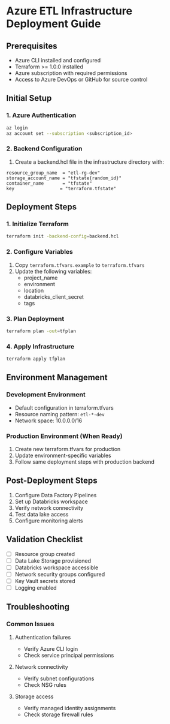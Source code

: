 # Azure ETL Infrastructure Deployment Guide

## Prerequisites
- Azure CLI installed and configured
- Terraform >= 1.0.0 installed
- Azure subscription with required permissions
- Access to Azure DevOps or GitHub for source control

## Initial Setup

### 1. Azure Authentication
```bash
az login
az account set --subscription <subscription_id>
```

### 2. Backend Configuration
1. Create a backend.hcl file in the infrastructure directory with:
```hcl
resource_group_name  = "etl-rg-dev"
storage_account_name = "tfstate{random_id}"
container_name       = "tfstate"
key                 = "terraform.tfstate"
```

## Deployment Steps

### 1. Initialize Terraform
```bash
terraform init -backend-config=backend.hcl
```

### 2. Configure Variables
1. Copy `terraform.tfvars.example` to `terraform.tfvars`
2. Update the following variables:
   - project_name
   - environment
   - location
   - databricks_client_secret
   - tags

### 3. Plan Deployment
```bash
terraform plan -out=tfplan
```

### 4. Apply Infrastructure
```bash
terraform apply tfplan
```

## Environment Management

### Development Environment
- Default configuration in terraform.tfvars
- Resource naming pattern: `etl-*-dev`
- Network space: 10.0.0.0/16

### Production Environment (When Ready)
1. Create new terraform.tfvars for production
2. Update environment-specific variables
3. Follow same deployment steps with production backend

## Post-Deployment Steps

1. Configure Data Factory Pipelines
2. Set up Databricks workspace
3. Verify network connectivity
4. Test data lake access
5. Configure monitoring alerts

## Validation Checklist

- [ ] Resource group created
- [ ] Data Lake Storage provisioned
- [ ] Databricks workspace accessible
- [ ] Network security groups configured
- [ ] Key Vault secrets stored
- [ ] Logging enabled

## Troubleshooting

### Common Issues
1. Authentication failures
   - Verify Azure CLI login
   - Check service principal permissions

2. Network connectivity
   - Verify subnet configurations
   - Check NSG rules

3. Storage access
   - Verify managed identity assignments
   - Check storage firewall rules